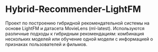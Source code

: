 # Hybrid-Recommender-LightFM
Проект по построению гибридной рекомендательной системы на основе LightFM и датасета MovieLens (ml-latest). Используются различные подходы к гибридным рекомендациям: комбинация нескольких моделей или обучение одной модели с информацией о признаках пользователей и фильмов.
